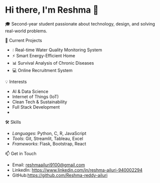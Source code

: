 # Hi there, I'm Reshma 👋

🎓 Second-year student passionate about technology, design, and solving real-world problems.

 🌱 Current Projects
- 💧 Real-time Water Quality Monitoring System
- ⚡ Smart Energy-Efficient Home
- 📊 Survival Analysis of Chronic Diseases
- 💻 Online Recruitment System

 💡 Interests
- AI & Data Science
- Internet of Things (IoT)
- Clean Tech & Sustainability
- Full Stack Development
- 
 🛠 Skills
- *Languages*: Python, C, R, JavaScript
- *Tools*: Git, Streamlit, Tableau, Excel
- *Frameworks*: Flask, Bootstrap, React

 📫 Get in Touch
- Email: reshmaailuri9100@gmail.com
- LinkedIn: https://www.linkedin.com/in/reshma-ailuri-940002294
- GitHub:https://github.com/Reshma-reddy-ailuri
